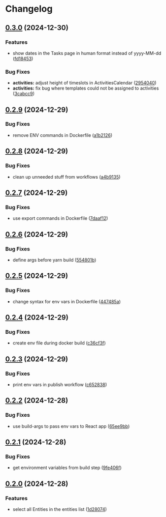 # Changelog

## [0.3.0](https://github.com/samdouble/fikasio-client/compare/v0.2.9...v0.3.0) (2024-12-30)


### Features

* show dates in the Tasks page in human format instead of yyyy-MM-dd ([fd18453](https://github.com/samdouble/fikasio-client/commit/fd18453b5fbe511ff054b466c846accc4763a5d3))


### Bug Fixes

* **activities:** adjust height of timeslots in ActivitiesCalendar ([2954040](https://github.com/samdouble/fikasio-client/commit/2954040ad0d74ba51a2bcf111d025cc550c1218f))
* **activities:** fix bug where templates could not be assigned to activities ([3cabcc9](https://github.com/samdouble/fikasio-client/commit/3cabcc93fae6b5773b889a23a78f43b105f05ade))

## [0.2.9](https://github.com/samdouble/fikasio-client/compare/v0.2.8...v0.2.9) (2024-12-29)


### Bug Fixes

* remove ENV commands in Dockerfile ([a1b2126](https://github.com/samdouble/fikasio-client/commit/a1b2126df0599110cdfd85c297ba52d584edc51f))

## [0.2.8](https://github.com/samdouble/fikasio-client/compare/v0.2.7...v0.2.8) (2024-12-29)


### Bug Fixes

* clean up unneeded stuff from workflows ([a4b9135](https://github.com/samdouble/fikasio-client/commit/a4b913533cbe51ad0ba5a5879b9adaa7d55cf98c))

## [0.2.7](https://github.com/samdouble/fikasio-client/compare/v0.2.6...v0.2.7) (2024-12-29)


### Bug Fixes

* use export commands in Dockerfile ([7daaf12](https://github.com/samdouble/fikasio-client/commit/7daaf1287dbd7c76fbf7d3e113033f6a3f26f7b0))

## [0.2.6](https://github.com/samdouble/fikasio-client/compare/v0.2.5...v0.2.6) (2024-12-29)


### Bug Fixes

* define args before yarn build ([554801b](https://github.com/samdouble/fikasio-client/commit/554801befa43c0e609a0b5c646bc751526daeb4b))

## [0.2.5](https://github.com/samdouble/fikasio-client/compare/v0.2.4...v0.2.5) (2024-12-29)


### Bug Fixes

* change syntax for env vars in Dockerfile ([447485a](https://github.com/samdouble/fikasio-client/commit/447485ae2f19a859c04fae786185285f6dda3a83))

## [0.2.4](https://github.com/samdouble/fikasio-client/compare/v0.2.3...v0.2.4) (2024-12-29)


### Bug Fixes

* create env file during docker build ([c36cf3f](https://github.com/samdouble/fikasio-client/commit/c36cf3f1851ed01b817e90915e07b781ac4c0ef8))

## [0.2.3](https://github.com/samdouble/fikasio-client/compare/v0.2.2...v0.2.3) (2024-12-29)


### Bug Fixes

* print env vars in publish workflow ([c652838](https://github.com/samdouble/fikasio-client/commit/c652838fde9ab7819b8984d0c337c406dd0d9da0))

## [0.2.2](https://github.com/samdouble/fikasio-client/compare/v0.2.1...v0.2.2) (2024-12-28)


### Bug Fixes

* use build-args to pass env vars to React app ([65ee9bb](https://github.com/samdouble/fikasio-client/commit/65ee9bb30e3fd22668b456fff7763f6d3b17bcb2))

## [0.2.1](https://github.com/samdouble/fikasio-client/compare/v0.2.0...v0.2.1) (2024-12-28)


### Bug Fixes

* get environment variables from build step ([9fe406f](https://github.com/samdouble/fikasio-client/commit/9fe406feb9b14c9ebad371242dca7acdeca256b0))

## [0.2.0](https://github.com/samdouble/fikasio-client/compare/0.1.0...v0.2.0) (2024-12-28)


### Features

* select all Entities in the entities list ([1d28074](https://github.com/samdouble/fikasio-client/commit/1d2807407cd5bb4f7d9990adfa8f3a3ee22260bd))
